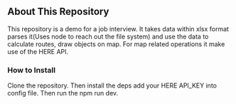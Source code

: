 
## About This Repository

This repository is a demo for a job interview. It takes data within xlsx format parses it(Uses node to reach out the file system) and use the data to calculate routes, draw objects on map. For map related operations it make use of the HERE API.

### How to Install

Clone the repository. Then install the deps add your HERE API_KEY into config file. Then run the npm run dev.
